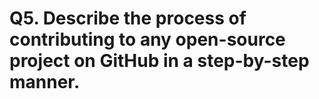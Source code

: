 # Q5. Describe the process of contributing to any open-source project on GitHub in a step-by-step manner.